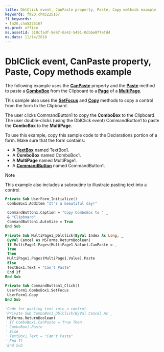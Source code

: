 ```yaml
---
title: DblClick event, CanPaste property, Paste, Copy methods example
keywords: fm20.chm5225167
f1_keywords:
- fm20.chm5225167
ms.prod: office
ms.assetid: 318cfadf-5e97-0a42-5491-0dbbe077efd4
ms.date: 11/14/2018
---
```



# DblClick event, CanPaste property, Paste, Copy methods example

The following example uses the **[CanPaste](canpaste-property.md)** property and the **[Paste](paste-method-microsoft-forms.md)** method to paste a **[ComboBox](combobox-control.md)** from the Clipboard to a **[Page](page-object.md)** of a **[MultiPage](multipage-control.md)**. 

This sample also uses the **[SetFocus](setfocus-method.md)** and **[Copy](copy-method-microsoft-forms.md)** methods to copy a control from the form to the Clipboard.

The user clicks CommandButton1 to copy the **ComboBox** to the Clipboard. The user double-clicks (using the DblClick event) CommandButton1 to paste the **ComboBox** to the **MultiPage**.

To use this example, copy this sample code to the Declarations portion of a form. Make sure that the form contains:

- A **[TextBox](textbox-control.md)** named TextBox1.   
- A **ComboBox** named ComboBox1.    
- A **MultiPage** named MultiPage1.    
- A **[CommandButton](commandbutton-control.md)** named CommandButton1.
    

> [!NOTE] 
> This example also includes a subroutine to illustrate pasting text into a control.


```vb
Private Sub UserForm_Initialize() 
 ComboBox1.AddItem "It's a beautiful day!" 
 
 CommandButton1.Caption = "Copy ComboBox to " _ 
 & "Clipboard" 
 CommandButton1.AutoSize = True 
End Sub 
 
Private Sub MultiPage1_DblClick(ByVal Index As Long, _ 
 ByVal Cancel As MSForms.ReturnBoolean) 
 If MultiPage1.Pages(MultiPage1.Value).CanPaste = _ 
 True 
 Then 
 MultiPage1.Pages(MultiPage1.Value).Paste 
 Else 
 TextBox1.Text = "Can't Paste" 
 End If 
End Sub 
 
Private Sub CommandButton1_Click() 
 UserForm1.ComboBox1.SetFocus 
 UserForm1.Copy 
End Sub 
 
'Code for pasting text into a control 
'Private Sub ComboBox1_DblClick(ByVal Cancel As _ 
 MSForms.ReturnBoolean) 
' If ComboBox1.CanPaste = True Then 
' ComboBox1.Paste 
' Else 
' TextBox1.Text = "Can't Paste" 
' End If 
'End Sub
```



